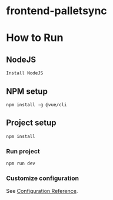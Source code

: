 # frontend-palletsync

# How to Run

## NodeJS 
```
Install NodeJS
```

## NPM setup
```
npm install -g @vue/cli
```

## Project setup
```
npm install
```

### Run project
```
npm run dev
```

### Customize configuration
See [Configuration Reference](https://cli.vuejs.org/config/).

